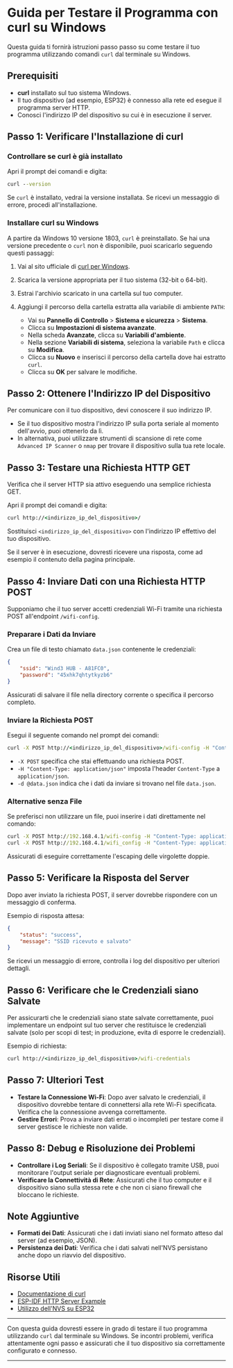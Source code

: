 # Guida per Testare il Programma con curl su Windows

Questa guida ti fornirà istruzioni passo passo su come testare il tuo programma utilizzando comandi `curl` dal terminale su Windows.

## Prerequisiti

- **curl** installato sul tuo sistema Windows.
- Il tuo dispositivo (ad esempio, ESP32) è connesso alla rete ed esegue il programma server HTTP.
- Conosci l'indirizzo IP del dispositivo su cui è in esecuzione il server.

## Passo 1: Verificare l'Installazione di curl

### Controllare se curl è già installato

Apri il prompt dei comandi e digita:

```cmd
curl --version
```

Se `curl` è installato, vedrai la versione installata. Se ricevi un messaggio di errore, procedi all'installazione.

### Installare curl su Windows

A partire da Windows 10 versione 1803, `curl` è preinstallato. Se hai una versione precedente o `curl` non è disponibile, puoi scaricarlo seguendo questi passaggi:

1. Vai al sito ufficiale di [curl per Windows](https://curl.se/windows/).
2. Scarica la versione appropriata per il tuo sistema (32-bit o 64-bit).
3. Estrai l'archivio scaricato in una cartella sul tuo computer.
4. Aggiungi il percorso della cartella estratta alla variabile di ambiente `PATH`:

   - Vai su **Pannello di Controllo** > **Sistema e sicurezza** > **Sistema**.
   - Clicca su **Impostazioni di sistema avanzate**.
   - Nella scheda **Avanzate**, clicca su **Variabili d'ambiente**.
   - Nella sezione **Variabili di sistema**, seleziona la variabile `Path` e clicca su **Modifica**.
   - Clicca su **Nuovo** e inserisci il percorso della cartella dove hai estratto `curl`.
   - Clicca su **OK** per salvare le modifiche.

## Passo 2: Ottenere l'Indirizzo IP del Dispositivo

Per comunicare con il tuo dispositivo, devi conoscere il suo indirizzo IP.

- Se il tuo dispositivo mostra l'indirizzo IP sulla porta seriale al momento dell'avvio, puoi ottenerlo da lì.
- In alternativa, puoi utilizzare strumenti di scansione di rete come `Advanced IP Scanner` o `nmap` per trovare il dispositivo sulla tua rete locale.

## Passo 3: Testare una Richiesta HTTP GET

Verifica che il server HTTP sia attivo eseguendo una semplice richiesta GET.

Apri il prompt dei comandi e digita:

```cmd
curl http://<indirizzo_ip_del_dispositivo>/
```

Sostituisci `<indirizzo_ip_del_dispositivo>` con l'indirizzo IP effettivo del tuo dispositivo.

Se il server è in esecuzione, dovresti ricevere una risposta, come ad esempio il contenuto della pagina principale.

## Passo 4: Inviare Dati con una Richiesta HTTP POST

Supponiamo che il tuo server accetti credenziali Wi-Fi tramite una richiesta POST all'endpoint `/wifi-config`.

### Preparare i Dati da Inviare

Crea un file di testo chiamato `data.json` contenente le credenziali:

```json
{
    "ssid": "Wind3 HUB - A81FC0",
    "password": "45xhk7qhtytkyzb6"
}
```



Assicurati di salvare il file nella directory corrente o specifica il percorso completo.

### Inviare la Richiesta POST

Esegui il seguente comando nel prompt dei comandi:

```cmd
curl -X POST http://<indirizzo_ip_del_dispositivo>/wifi-config -H "Content-Type: application/json" -d @data.json
```

- `-X POST` specifica che stai effettuando una richiesta POST.
- `-H "Content-Type: application/json"` imposta l'header `Content-Type` a `application/json`.
- `-d @data.json` indica che i dati da inviare si trovano nel file `data.json`.

### Alternative senza File

Se preferisci non utilizzare un file, puoi inserire i dati direttamente nel comando:

```cmd
curl -X POST http://192.168.4.1/wifi-config -H "Content-Type: application/json" -d "{\"ssid\":\"Wind3 HUB - A81FC0\",\"password\":\"45xhk7qhtytkyzb6\"}"
curl -X POST http://192.168.4.1/wifi_config -H "Content-Type: application/x-www-form-urlencoded" -d "ssid=Wind3 HUB - A81FC0&password=45xhk7qhtytkyzb6"

```

Assicurati di eseguire correttamente l'escaping delle virgolette doppie.

## Passo 5: Verificare la Risposta del Server

Dopo aver inviato la richiesta POST, il server dovrebbe rispondere con un messaggio di conferma.

Esempio di risposta attesa:

```json
{
    "status": "success",
    "message": "SSID ricevuto e salvato"
}
```

Se ricevi un messaggio di errore, controlla i log del dispositivo per ulteriori dettagli.

## Passo 6: Verificare che le Credenziali siano Salvate

Per assicurarti che le credenziali siano state salvate correttamente, puoi implementare un endpoint sul tuo server che restituisce le credenziali salvate (solo per scopi di test; in produzione, evita di esporre le credenziali).

Esempio di richiesta:

```cmd
curl http://<indirizzo_ip_del_dispositivo>/wifi-credentials
```

## Passo 7: Ulteriori Test

- **Testare la Connessione Wi-Fi**: Dopo aver salvato le credenziali, il dispositivo dovrebbe tentare di connettersi alla rete Wi-Fi specificata. Verifica che la connessione avvenga correttamente.
- **Gestire Errori**: Prova a inviare dati errati o incompleti per testare come il server gestisce le richieste non valide.

## Passo 8: Debug e Risoluzione dei Problemi

- **Controllare i Log Seriali**: Se il dispositivo è collegato tramite USB, puoi monitorare l'output seriale per diagnosticare eventuali problemi.
- **Verificare la Connettività di Rete**: Assicurati che il tuo computer e il dispositivo siano sulla stessa rete e che non ci siano firewall che bloccano le richieste.

## Note Aggiuntive

- **Formati dei Dati**: Assicurati che i dati inviati siano nel formato atteso dal server (ad esempio, JSON).
- **Persistenza dei Dati**: Verifica che i dati salvati nell'NVS persistano anche dopo un riavvio del dispositivo.

## Risorse Utili

- [Documentazione di curl](https://curl.se/docs/manpage.html)
- [ESP-IDF HTTP Server Example](https://github.com/espressif/esp-idf/tree/master/examples/protocols/http_server)
- [Utilizzo dell'NVS su ESP32](https://docs.espressif.com/projects/esp-idf/en/latest/esp32/api-reference/storage/nvs_flash.html)

---

Con questa guida dovresti essere in grado di testare il tuo programma utilizzando `curl` dal terminale su Windows. Se incontri problemi, verifica attentamente ogni passo e assicurati che il tuo dispositivo sia correttamente configurato e connesso.

---
